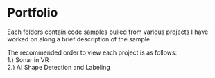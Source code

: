 # Portfolio
Each folders contain code samples pulled from various projects I have worked on along a brief description of the sample     
     
The recommended order to view each project is as follows:     
1.) Sonar in VR    
2.) AI Shape Detection and Labeling    
